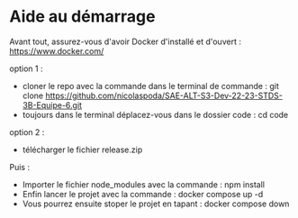 # Aide au démarrage

Avant tout, assurez-vous d'avoir Docker d'installé et d'ouvert : https://www.docker.com/

 option 1 :
* cloner le repo avec la commande dans le terminal de commande : git clone https://github.com/nicolaspoda/SAE-ALT-S3-Dev-22-23-STDS-3B-Equipe-6.git
* toujours dans le terminal déplacez-vous dans le dossier code : cd code

 option 2 : 
* télécharger le fichier release.zip


Puis :
* Importer le fichier node_modules avec la commande : npm install
* Enfin lancer le projet avec la commande : docker compose up -d
* Vous pourrez ensuite stoper le projet en tapant : docker compose down



